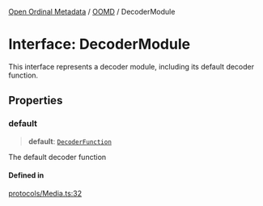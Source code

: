 [Open Ordinal Metadata](../../README.md) / [OOMD](../README.md) / DecoderModule

# Interface: DecoderModule

This interface represents a decoder module, including its default
decoder function.

## Properties

### default

> **default**: [`DecoderFunction`](../type-aliases/DecoderFunction.md)

The default decoder function

#### Defined in

[protocols/Media.ts:32](https://github.com/open-ordinal/open-ordinal-metadata/blob/5abb5abae2bd895ff8e9de3f437702550bb5189b/src/protocols/Media.ts#L32)
